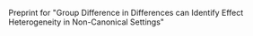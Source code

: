 Preprint for "Group Difference in Differences can Identify Effect Heterogeneity in Non-Canonical Settings"
